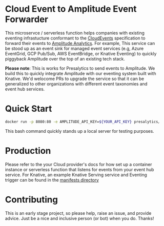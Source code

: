 # Cloud Event to Amplitude Event Forwarder

This microservce / serverless function helps companies with existing eventing infrastucture conformant to the [CloudEvents](https://cloudevents.io/) specification to forward their events to [Amplitude Analytics](https://amplitude.com/).  For example, This service can be stood up as an event sink for managed event services (e.g, Azure EventGrid, GCP Pub/Sub, AWS EventBridge, or Knative Eventing) to quickly piggyback Amplitude over the top of an existing tech stack.

**Please note**: This is works for Presalytics to send events to Amplitude.  We build this to quickly integrate Amplitude with our eventing system built with Knative.  We'd welocome PRs to upgrade the service so that it can be generalized to other organizations with different event taxonomies and event hub services.

# Quick Start

````bash
docker run -p 8080:80 -e AMPLITUDE_API_KEY=${YOUR_API_KEY} presalytics/amplitude
````

This bash command quickly stands up a local server for testing purposes.

# Production

Please refer to the your Cloud provider's docs for how set up a container instance or serverless function that listens for events from your event hub service.  For Knative, an example Knative Serving service and Eventing trigger can be found in the [manifests directory](manifests/)

# Contributing

This is an early stage project, so please help, raise an issue, and provide advice.  Just be a nice and inclusive person (or bot) when you do.  Thanks!
